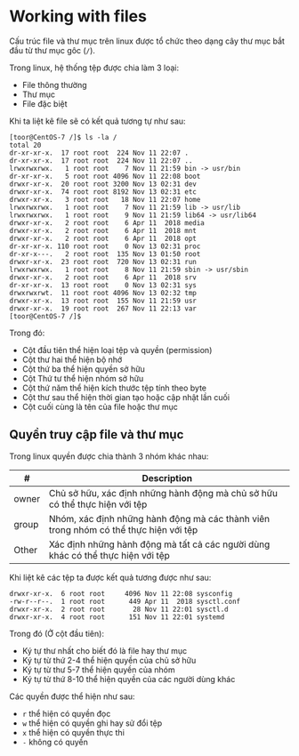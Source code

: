 # Working with files

Cấu trúc file và thư mục trên linux được tổ chức theo dạng cây thư mục bắt đầu từ thư mục gôc (`/`).

Trong linux, hệ thống tệp được chia làm 3 loại:
- File thông thường
- Thư mục
- File đặc biệt

Khi ta liệt kê file sẽ có kết quả tương tự như sau:
```
[toor@CentOS-7 /]$ ls -la /
total 20
dr-xr-xr-x.  17 root root  224 Nov 11 22:07 .
dr-xr-xr-x.  17 root root  224 Nov 11 22:07 ..
lrwxrwxrwx.   1 root root    7 Nov 11 21:59 bin -> usr/bin
dr-xr-xr-x.   5 root root 4096 Nov 11 22:08 boot
drwxr-xr-x.  20 root root 3200 Nov 13 02:31 dev
drwxr-xr-x.  74 root root 8192 Nov 13 02:31 etc
drwxr-xr-x.   3 root root   18 Nov 11 22:07 home
lrwxrwxrwx.   1 root root    7 Nov 11 21:59 lib -> usr/lib
lrwxrwxrwx.   1 root root    9 Nov 11 21:59 lib64 -> usr/lib64
drwxr-xr-x.   2 root root    6 Apr 11  2018 media
drwxr-xr-x.   2 root root    6 Apr 11  2018 mnt
drwxr-xr-x.   2 root root    6 Apr 11  2018 opt
dr-xr-xr-x. 110 root root    0 Nov 13 02:31 proc
dr-xr-x---.   2 root root  135 Nov 13 01:50 root
drwxr-xr-x.  23 root root  720 Nov 13 02:31 run
lrwxrwxrwx.   1 root root    8 Nov 11 21:59 sbin -> usr/sbin
drwxr-xr-x.   2 root root    6 Apr 11  2018 srv
dr-xr-xr-x.  13 root root    0 Nov 13 02:31 sys
drwxrwxrwt.  11 root root 4096 Nov 13 02:32 tmp
drwxr-xr-x.  13 root root  155 Nov 11 21:59 usr
drwxr-xr-x.  19 root root  267 Nov 11 22:13 var
[toor@CentOS-7 /]$

```
Trong đó:
- Cột đầu tiên thể hiện loại tệp và quyền (permission)
- Cột thư hai thể hiện bộ nhớ
- Cột thứ ba thể hiện quyền sở hữu
- Cột Thứ tư thể hiện nhóm sở hữu
- Cột thứ năm thể hiện kích thước tệp tính theo byte
- Cột thư sau thể hiện thời gian tạo hoặc cập nhật lần cuối
- Cột cuối cùng là tên của file hoặc thư mục

## Quyền truy cập file và thư mục

Trong linux quyền được chia thành 3 nhóm khác nhau:

|#|Description|
|-|-----------|
|owner|Chủ sở hữu, xác định những hành động mà chủ sở hữu có thể thực hiện với tệp|
|group|Nhóm, xác định những hành động mà các thành viên trong nhóm có thể thực hiện với tệp|
|Other|Xác định những hành động mà tất cả các người dùng khác có thể thực hiện với tệp|

Khi liệt kê các tệp ta được kết quả tương được như sau:

```
drwxr-xr-x.  6 root root     4096 Nov 11 22:08 sysconfig
-rw-r--r--.  1 root root      449 Apr 11  2018 sysctl.conf
drwxr-xr-x.  2 root root       28 Nov 11 22:01 sysctl.d
drwxr-xr-x.  4 root root      151 Nov 11 22:01 systemd
```

Trong đó (Ở cột đầu tiên):
- Ký tự thư nhất cho biết đó là file hay thư mục
- Ký tự từ thứ 2-4 thể hiện quyền của chủ sở hữu
- Ký tự từ thư 5-7 thể hiện quyền của nhóm
- Ký tự từ thứ 8-10 thể hiện quyền của các người dùng khác

Các quyền được thể hiện như sau:
- `r` thể hiện có quyền đọc
- `w` thể hiện có quyền ghi hay sử đổi tệp
- `x` thể hiện có quyền thực thi
- `-` không có quyền